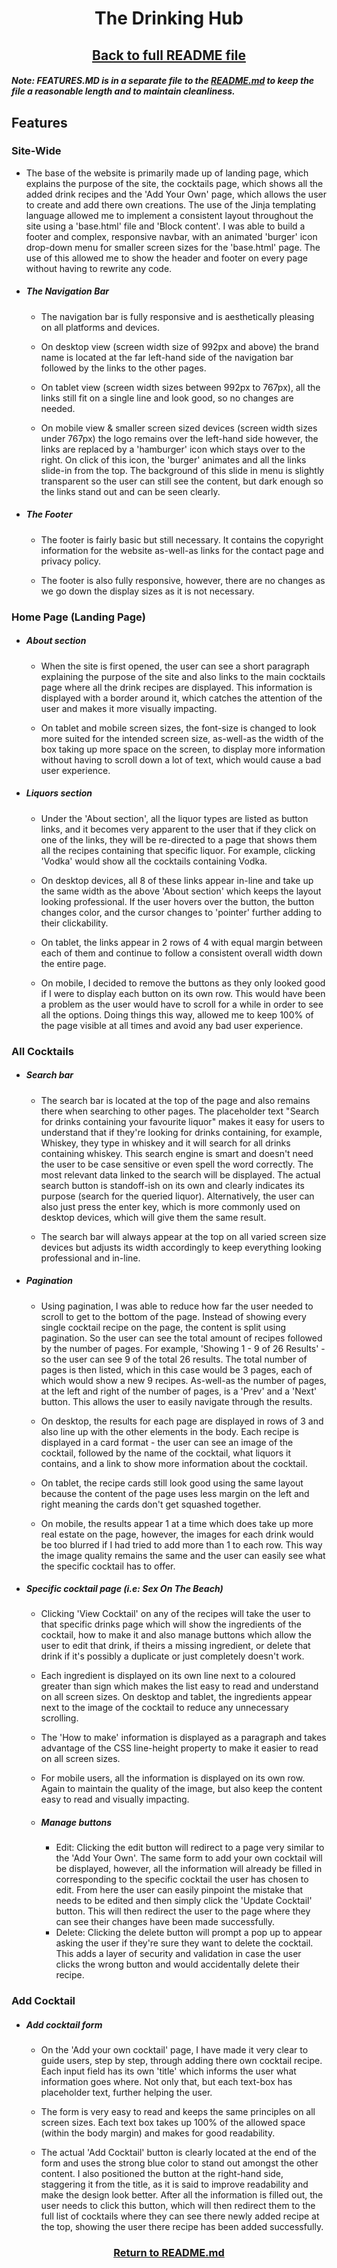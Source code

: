 <h1 align="center">The Drinking Hub</h1>

<h2 align="center"><a href="https://github.com/joenapper/drinking-hub/blob/master/README.md">Back to full README file</a></h2>

##### Note: FEATURES.MD is in a separate file to the [README.md](https://github.com/joenapper/drinking-hub/blob/master/README.md) to keep the file a reasonable length and to maintain cleanliness.

## Features

### Site-Wide 
- The base of the website is primarily made up of landing page, which explains the purpose of the site, the cocktails page, which shows all the added drink recipes and the 'Add Your Own' page, which allows the user to create and add there own creations. The use of the Jinja templating language allowed me to implement a consistent layout throughout the site using a 'base.html' file and 'Block content'. I was able to build a footer and complex, responsive navbar, with an animated 'burger' icon drop-down menu for smaller screen sizes for the 'base.html' page. The use of this allowed me to show the header and footer on every page without having to rewrite any code.   

- ##### The Navigation Bar
    - The navigation bar is fully responsive and is aesthetically pleasing on all platforms and devices. 
    
    - On desktop view (screen width size of 992px and above) the brand name is located at the far left-hand side of the navigation bar followed by the links to the other pages.

    - On tablet view (screen width sizes between 992px to 767px), all the links still fit on a single line and look good, so no changes are needed.

    - On mobile view & smaller screen sized devices (screen width sizes under 767px) the logo remains over the left-hand side however, the links are replaced by a 'hamburger' icon which stays over to the right. On click of this icon, the 'burger' animates and all the links slide-in from the top. The background of this slide in menu is slightly transparent so the user can still see the content, but dark enough so the links stand out and can be seen clearly. 

- ##### The Footer
    - The footer is fairly basic but still necessary. It contains the copyright information for the website as-well-as links for the contact page and privacy policy.

    - The footer is also fully responsive, however, there are no changes as we go down the display sizes as it is not necessary.

### Home Page (Landing Page)
- ##### About section
    - When the site is first opened, the user can see a short paragraph explaining the purpose of the site and also links to the main cocktails page where all the drink recipes are displayed. This information is displayed with a border around it, which catches the attention of the user and makes it more visually impacting.

    - On tablet and mobile screen sizes, the font-size is changed to look more suited for the intended screen size, as-well-as the width of the box taking up more space on the screen, to display more information without having to scroll down a lot of text, which would cause a bad user experience.

- ##### Liquors section
    - Under the 'About section', all the liquor types are listed as button links, and it becomes very apparent to the user that if they click on one of the links, they will be re-directed to a page that shows them all the recipes containing that specific liquor. For example, clicking 'Vodka' would show all the cocktails containing Vodka.
    
    - On desktop devices, all 8 of these links appear in-line and take up the same width as the above 'About section' which keeps the layout looking professional. If the user hovers over the button, the button changes color, and the cursor changes to 'pointer' further adding to their clickability.

    - On tablet, the links appear in 2 rows of 4 with equal margin between each of them and continue to follow a consistent overall width down the entire page.

    - On mobile, I decided to remove the buttons as they only looked good if I were to display each button on its own row. This would have been a problem as the user would have to scroll for a while in order to see all the options. Doing things this way, allowed me to keep 100% of the page visible at all times and avoid any bad user experience. 

### All Cocktails
- ##### Search bar
    - The search bar is located at the top of the page and also remains there when searching to other pages. The placeholder text "Search for drinks containing your favourite liquor" makes it easy for users to understand that if they're looking for drinks containing, for example, Whiskey, they type in whiskey and it will search for all drinks containing whiskey. This search engine is smart and doesn't need the user to be case sensitive or even spell the word correctly. The most relevant data linked to the search will be displayed. The actual search button is standoff-ish on its own and clearly indicates its purpose (search for the queried liquor). Alternatively, the user can also just press the enter key, which is more commonly used on desktop devices, which will give them the same result.  

    - The search bar will always appear at the top on all varied screen size devices but adjusts its width accordingly to keep everything looking professional and in-line.

- ##### Pagination
    - Using pagination, I was able to reduce how far the user needed to scroll to get to the bottom of the page. Instead of showing every single cocktail recipe on the page, the content is split using pagination. So the user can see the total amount of recipes followed by the number of pages. For example, 'Showing 1 - 9 of 26 Results' - so the user can see 9 of the total 26 results. The total number of pages is then listed, which in this case would be 3 pages, each of which would show a new 9 recipes. As-well-as the number of pages, at the left and right of the number of pages, is a 'Prev' and a 'Next' button. This allows the user to easily navigate through the results. 

    - On desktop, the results for each page are displayed in rows of 3 and also line up with the other elements in the body. Each recipe is displayed in a card format - the user can see an image of the cocktail, followed by the name of the cocktail, what liquors it contains, and a link to show more information about the cocktail.

    - On tablet, the recipe cards still look good using the same layout because the content of the page uses less margin on the left and right meaning the cards don't get squashed together.

    - On mobile, the results appear 1 at a time which does take up more real estate on the page, however, the images for each drink would be too blurred if I had tried to add more than 1 to each row. This way the image quality remains the same and the user can easily see what the specific cocktail has to offer.

- ##### Specific cocktail page (i.e: Sex On The Beach)
    - Clicking 'View Cocktail' on any of the recipes will take the user to that specific drinks page which will show the ingredients of the cocktail, how to make it and also manage buttons which allow the user to edit that drink, if theirs a missing ingredient, or delete that drink if it's possibly a duplicate or just completely doesn't work.

    - Each ingredient is displayed on its own line next to a coloured greater than sign which makes the list easy to read and understand on all screen sizes. On desktop and tablet, the ingredients appear next to the image of the cocktail to reduce any unnecessary scrolling.

    - The 'How to make' information is displayed as a paragraph and takes advantage of the CSS line-height property to make it easier to read on all screen sizes. 

    - For mobile users, all the information is displayed on its own row. Again to maintain the quality of the image, but also keep the content easy to read and visually impacting.

    - ##### Manage buttons
        - Edit: Clicking the edit button will redirect to a page very similar to the 'Add Your Own'. The same form to add your own cocktail will be displayed, however, all the information will already be filled in corresponding to the specific cocktail the user has chosen to edit. From here the user can easily pinpoint the mistake that needs to be edited and then simply click the 'Update Cocktail' button. This will then redirect the user to the page where they can see their changes have been made successfully.
        - Delete: Clicking the delete button will prompt a pop up to appear asking the user if they're sure they want to delete the cocktail. This adds a layer of security and validation in case the user clicks the wrong button and would accidentally delete their recipe.

### Add Cocktail
- ##### Add cocktail form
    - On the 'Add your own cocktail' page, I have made it very clear to guide users, step by step, through adding there own cocktail recipe. Each input field has its own 'title' which informs the user what information goes where. Not only that, but each text-box has placeholder text, further helping the user. 

    - The form is very easy to read and keeps the same principles on all screen sizes. Each text box takes up 100% of the allowed space (within the body margin) and makes for good readability.

    - The actual 'Add Cocktail' button is clearly located at the end of the form and uses the strong blue color to stand out amongst the other content. I also positioned the button at the right-hand side, staggering it from the title, as it is said to improve readability and make the design look better. After all the information is filled out, the user needs to click this button, which will then redirect them to the full list of cocktails where they can see there newly added recipe at the top, showing the user there recipe has been added successfully.

<h3 align="center"><a href="https://github.com/joenapper/drinking-hub/blob/master/README.md">Return to README.md</a></h3>